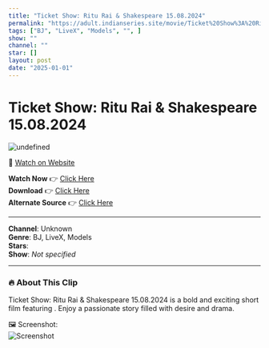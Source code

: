 ```yaml
---
title: "Ticket Show: Ritu Rai & Shakespeare 15.08.2024"
permalink: "https://adult.indianseries.site/movie/Ticket%20Show%3A%20Ritu%20Rai%20%26%20Shakespeare%2015.08.2024"
tags: ["BJ", "LiveX", "Models", "", ]
show: ""
channel: ""
star: []
layout: post
date: "2025-01-01"
---
```


# Ticket Show: Ritu Rai & Shakespeare 15.08.2024

![undefined](https://desisins.com/wp-content/uploads/2024/08/Ritu-Rai-n-Shakespeare-Live-Sex-DesiSins.com_.jpg)

🔗 [Watch on Website](https://adult.indianseries.site/movie/Ticket%20Show%3A%20Ritu%20Rai%20%26%20Shakespeare%2015.08.2024)

**Watch Now** 👉 [Click Here](https://adult.indianseries.site/movie/Ticket%20Show%3A%20Ritu%20Rai%20%26%20Shakespeare%2015.08.2024)  
**Download** 👉 [Click Here](https://adult.indianseries.site/movie/Ticket%20Show%3A%20Ritu%20Rai%20%26%20Shakespeare%2015.08.2024)  
**Alternate Source** 👉 [Click Here](https://adult.indianseries.site/movie/Ticket%20Show%3A%20Ritu%20Rai%20%26%20Shakespeare%2015.08.2024)

---

**Channel**: Unknown  
**Genre**: BJ, LiveX, Models  
**Stars**:   
**Show**: *Not specified*

---

### 🔥 About This Clip

Ticket Show: Ritu Rai & Shakespeare 15.08.2024 is a bold and exciting short film featuring . Enjoy a passionate story filled with desire and drama.
 
🖼️ Screenshot:  
![Screenshot](https://desisins.com/wp-content/uploads/2024/08/Ritu-Rai-n-Shakespeare-Live-Sex-DesiSins.com_.jpg)
